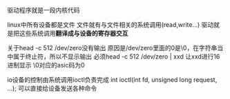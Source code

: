 驱动程序就是一段内核代码

linux中所有设备都是文件
文件就有与文件相关的系统调用(read,write...)
驱动就是把这些系统调用**翻译成与设备的寄存器交互**

关于head -c 512 /dev/zero没有输出
原因是/dev/zero里面的0是\0，在字符串当中属于终止符，所以不显示输出
必须head -c 512 /dev/zero | xxd
让xxd进行16进制显示
\0对应的asic码为0

io设备的控制由系统调用ioctl负责完成
int ioctl(int fd, unsigned long request, ...);
可以直接给设备发送各种命令